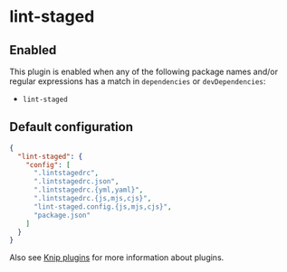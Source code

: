 # lint-staged

## Enabled

This plugin is enabled when any of the following package names and/or regular expressions has a match in `dependencies`
or `devDependencies`:

- `lint-staged`

## Default configuration

```json
{
  "lint-staged": {
    "config": [
      ".lintstagedrc",
      ".lintstagedrc.json",
      ".lintstagedrc.{yml,yaml}",
      ".lintstagedrc.{js,mjs,cjs}",
      "lint-staged.config.{js,mjs,cjs}",
      "package.json"
    ]
  }
}
```

Also see [Knip plugins][1] for more information about plugins.

[1]: https://github.com/webpro/knip/blob/next/README.md#plugins
